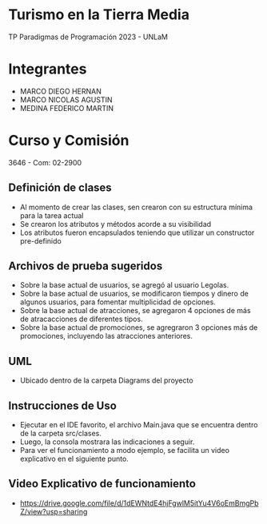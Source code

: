 # Turismo en la Tierra Media
TP Paradigmas de Programación 2023 - UNLaM

# Integrantes
- MARCO DIEGO HERNAN
- MARCO NICOLAS AGUSTIN
- MEDINA FEDERICO MARTIN

# Curso y Comisión
3646 - Com: 02-2900

## Definición de clases
- Al momento de crear las clases, sen crearon con su estructura mínima para la tarea actual
- Se crearon los atributos y métodos acorde a su visibilidad 
- Los atributos fueron encapsulados teniendo que utilizar un constructor pre-definido

## Archivos de prueba sugeridos
- Sobre la base actual de usuarios, se agregó al usuario Legolas.
- Sobre la base actual de usuarios, se modificaron tiempos y dinero de algunos usuarios, para fomentar multiplicidad de opciones.
- Sobre la base actual de atracciones, se agregaron 4 opciones de más de atracacciones de diferentes tipos. 
- Sobre la base actual de promociones, se agregraron 3 opciones más de promociones, incluyendo las atracciones anteriores.

## UML
- Ubicado dentro de la carpeta Diagrams del proyecto

## Instrucciones de Uso
- Ejecutar en el IDE favorito, el archivo Main.java que se encuentra dentro de la carpeta src/clases.
- Luego, la consola mostrara las indicaciones a seguir.
- Para ver el funcionamiento a modo ejemplo, se facilita un video explicativo en el siguiente punto.

## Video Explicativo de funcionamiento
- https://drive.google.com/file/d/1dEWNtdE4hjFgwlM5itYu4V6oEmBmgPbZ/view?usp=sharing